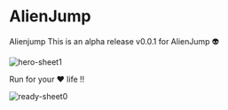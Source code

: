 # AlienJump
Alienjump
This is an alpha release v0.0.1 for AlienJump 👽 

 ![hero-sheet1](https://cloud.githubusercontent.com/assets/6272770/15124378/7b0523f0-1645-11e6-80ae-271d1e270c36.png)

Run for your ❤️ life !!

![ready-sheet0](https://cloud.githubusercontent.com/assets/6272770/15124551/447654c0-1646-11e6-9ab5-da6d3867ee40.png)
